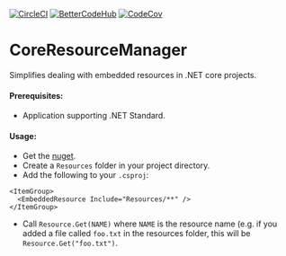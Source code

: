 [![CircleCI](https://circleci.com/gh/CptWesley/CoreResourceManager.svg?style=shield)](https://circleci.com/gh/CptWesley/CoreResourceManager)
[![BetterCodeHub](https://bettercodehub.com/edge/badge/CptWesley/CoreResourceManager?branch=master)](https://bettercodehub.com/results/CptWesley/CoreResourceManager)
[![CodeCov](https://codecov.io/gh/CptWesley/CoreResourceManager/branch/master/graph/badge.svg)](https://codecov.io/gh/CptWesley/CoreResourceManager/)

# CoreResourceManager
Simplifies dealing with embedded resources in .NET core projects.

#### Prerequisites:
- Application supporting .NET Standard.

#### Usage:
- Get the [nuget](https://www.nuget.org/packages/CoreResourceManager/).
- Create a `Resources` folder in your project directory.
- Add the following to your `.csproj`:
```
<ItemGroup>
  <EmbeddedResource Include="Resources/**" />
</ItemGroup>
```
- Call `Resource.Get(NAME)` where `NAME` is the resource name (e.g. if you added a file called `foo.txt` in the resources folder, this will be `Resource.Get("foo.txt")`.